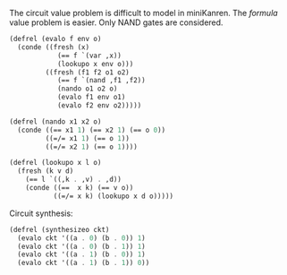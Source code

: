 The circuit value problem is difficult to model in miniKanren. The *formula* value problem is easier. Only NAND gates are considered.

```scheme
(defrel (evalo f env o)
  (conde ((fresh (x)
            (== f `(var ,x))
            (lookupo x env o)))
         ((fresh (f1 f2 o1 o2)
            (== f `(nand ,f1 ,f2))
            (nando o1 o2 o)
            (evalo f1 env o1)
            (evalo f2 env o2)))))
```

```scheme
(defrel (nando x1 x2 o)
  (conde ((== x1 1) (== x2 1) (== o 0))
         ((=/= x1 1) (== o 1))
         ((=/= x2 1) (== o 1))))
```


```scheme
(defrel (lookupo x l o)
  (fresh (k v d)
    (== l `((,k . ,v) . ,d))
    (conde ((==  x k) (== v o))
           ((=/= x k) (lookupo x d o)))))
```

Circuit synthesis:

```scheme
(defrel (synthesizeo ckt)
  (evalo ckt '((a . 0) (b . 0)) 1)
  (evalo ckt '((a . 0) (b . 1)) 1)
  (evalo ckt '((a . 1) (b . 0)) 1)
  (evalo ckt '((a . 1) (b . 1)) 0))
```
